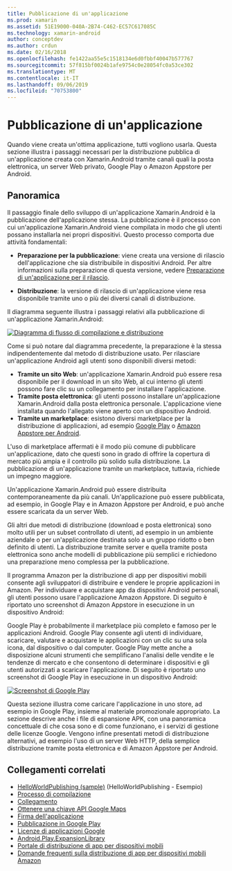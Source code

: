 ```yaml
---
title: Pubblicazione di un'applicazione
ms.prod: xamarin
ms.assetid: 51E19000-040A-2B74-C462-EC57C617085C
ms.technology: xamarin-android
author: conceptdev
ms.author: crdun
ms.date: 02/16/2018
ms.openlocfilehash: fe1422aa55e5c1518134e6d0fbbf40047b577767
ms.sourcegitcommit: 57f815bf0024b1afe9754c0e28054fc0a53ce302
ms.translationtype: MT
ms.contentlocale: it-IT
ms.lasthandoff: 09/06/2019
ms.locfileid: "70753800"
---
```

# <a name="publishing-an-application"></a>Pubblicazione di un'applicazione

Quando viene creata un'ottima applicazione, tutti vogliono usarla. Questa sezione illustra i passaggi necessari per la distribuzione pubblica di un'applicazione creata con Xamarin.Android tramite canali quali la posta elettronica, un server Web privato, Google Play o Amazon Appstore per Android.

## <a name="overview"></a>Panoramica

Il passaggio finale dello sviluppo di un'applicazione Xamarin.Android è la pubblicazione dell'applicazione stessa. La pubblicazione è il processo con cui un'applicazione Xamarin.Android viene compilata in modo che gli utenti possano installarla nei propri dispositivi. Questo processo comporta due attività fondamentali:

- **Preparazione per la pubblicazione**: viene creata una versione di rilascio dell'applicazione che sia distribuibile in dispositivi Android. Per altre informazioni sulla preparazione di questa versione, vedere [Preparazione di un'applicazione per il rilascio](~/android/deploy-test/release-prep/index.md).

- **Distribuzione**: la versione di rilascio di un'applicazione viene resa disponibile tramite uno o più dei diversi canali di distribuzione.

Il diagramma seguente illustra i passaggi relativi alla pubblicazione di un'applicazione Xamarin.Android:

[![Diagramma di flusso di compilazione e distribuzione](images/build-and-deploy-steps.png)](images/build-and-deploy-steps.png#lightbox)

Come si può notare dal diagramma precedente, la preparazione è la stessa indipendentemente dal metodo di distribuzione usato. Per rilasciare un'applicazione Android agli utenti sono disponibili diversi metodi:

- **Tramite un sito Web**: un'applicazione Xamarin.Android può essere resa disponibile per il download in un sito Web, al cui interno gli utenti possono fare clic su un collegamento per installare l'applicazione.
- **Tramite posta elettronica**: gli utenti possono installare un'applicazione Xamarin.Android dalla posta elettronica personale. L'applicazione viene installata quando l'allegato viene aperto con un dispositivo Android.
- **Tramite un marketplace**: esistono diversi marketplace per la distribuzione di applicazioni, ad esempio [Google Play](http://play.google.com/) o [Amazon Appstore per Android](http://www.amazon.com/mobile-apps/b?ie=UTF8&node=2350149011).

L'uso di marketplace affermati è il modo più comune di pubblicare un'applicazione, dato che questi sono in grado di offrire la copertura di mercato più ampia e il controllo più solido sulla distribuzione. La pubblicazione di un'applicazione tramite un marketplace, tuttavia, richiede un impegno maggiore.

Un'applicazione Xamarin.Android può essere distribuita contemporaneamente da più canali. Un'applicazione può essere pubblicata, ad esempio, in Google Play e in Amazon Appstore per Android, e può anche essere scaricata da un server Web.

Gli altri due metodi di distribuzione (download e posta elettronica) sono molto utili per un subset controllato di utenti, ad esempio in un ambiente aziendale o per un'applicazione destinata solo a un gruppo ridotto o ben definito di utenti.
La distribuzione tramite server e quella tramite posta elettronica sono anche modelli di pubblicazione più semplici e richiedono una preparazione meno complessa per la pubblicazione.

Il programma Amazon per la distribuzione di app per dispositivi mobili consente agli sviluppatori di distribuire e vendere le proprie applicazioni in Amazon. Per individuare e acquistare app da dispositivi Android personali, gli utenti possono usare l'applicazione Amazon Appstore. Di seguito è riportato uno screenshot di Amazon Appstore in esecuzione in un dispositivo Android:

Google Play è probabilmente il marketplace più completo e famoso per le applicazioni Android. Google Play consente agli utenti di individuare, scaricare, valutare e acquistare le applicazioni con un clic su una sola icona, dal dispositivo o dal computer. Google Play mette anche a disposizione alcuni strumenti che semplificano l'analisi delle vendite e le tendenze di mercato e che consentono di determinare i dispositivi e gli utenti autorizzati a scaricare l'applicazione. Di seguito è riportato uno screenshot di Google Play in esecuzione in un dispositivo Android:

[![Screenshot di Google Play](images/google-play-app.png)](images/google-play-app.png#lightbox)

Questa sezione illustra come caricare l'applicazione in uno store, ad esempio in Google Play, insieme al materiale promozionale appropriato. La sezione descrive anche i file di espansione APK, con una panoramica concettuale di che cosa sono e di come funzionano, e i servizi di gestione delle licenze Google. Vengono infine presentati metodi di distribuzione alternativi, ad esempio l'uso di un server Web HTTP, della semplice distribuzione tramite posta elettronica e di Amazon Appstore per Android.

## <a name="related-links"></a>Collegamenti correlati

- [HelloWorldPublishing (sample)](https://docs.microsoft.com/samples/xamarin/monodroid-samples/helloworldpublishing) (HelloWorldPublishing - Esempio)
- [Processo di compilazione](~/android/deploy-test/building-apps/build-process.md)
- [Collegamento](~/android/deploy-test/linker.md)
- [Ottenere una chiave API Google Maps](~/android/platform/maps-and-location/maps/obtaining-a-google-maps-api-key.md)
- [Firma dell'applicazione](https://source.android.com/security/apksigning/)
- [Pubblicazione in Google Play](https://developer.android.com/distribute/googleplay/publish/index.html)
- [Licenze di applicazioni Google](https://developer.android.com/guide/google/play/licensing/index.html)
- [Android.Play.ExpansionLibrary](https://github.com/mattleibow/Android.Play.ExpansionLibrary)
- [Portale di distribuzione di app per dispositivi mobili](https://developer.amazon.com/welcome.html)
- [Domande frequenti sulla distribuzione di app per dispositivi mobili Amazon](https://developer.amazon.com/help/faq.html)
